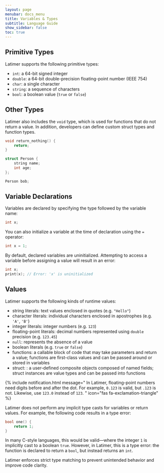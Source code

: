 ```yaml
---
layout: page
menubar: docs_menu
title: Variables & Types
subtitle: Language Guide
show_sidebar: false
toc: true
---
```


## Primitive Types

Latimer supports the following primitive types:

- `int`: a 64-bit signed integer
- `double`: a 64-bit double-precision floating-point number (IEEE 754)
- `char`: a single character
- `string`: a sequence of characters
- `bool`: a boolean value (`true` or `false`)

## Other Types

Latimer also includes the `void` type, which is used for functions that do not return a value. In addition, developers can define custom struct types and function types.

```cpp
void return_nothing() {
    return;
}

struct Person {
    string name;
    int age;
};

Person bob;
```

## Variable Declarations

Variables are declared by specifying the type followed by the variable name:

```cpp
int x;
```

You can also initialize a variable at the time of declaration using the `=` operator:

```cpp
int x = 1;
```

By default, declared variables are uninitialized. Attempting to access a variable before assigning a value will result in an error:

```cpp
int x;
print(x); // Error: 'x' is uninitialized
```

## Values

Latimer supports the following kinds of runtime values:

- string literals: text values enclosed in quotes (e.g. `"Hello"`)
- character literals: individual characters enclosed in apostrophes (e.g. `'A'`, `'B'`)
- integer literals: integer numbers (e.g. `123`)
- floating-point literals: decimal numbers represented using `double` precision (e.g. `123.45`)
- `null`: represents the absence of a value
- boolean literals (e.g. `true` or `false`)
- functions: a callable block of code that may take parameters and return a value; functions are first-class values and can be passed around or stored in variables
- struct: : a user-defined composite objects composed of named fields; struct instances are value types and can be passed into functions

{% include notification.html message="
In Latimer, floating-point numbers need digits before and after the dot. For example, `0.123` is valid, but `.123` is not. Likewise, use `123.0` instead of `123`.
" 
icon="fas fa-exclamation-triangle" %}

Latimer does not perform any implicit type casts for variables or return values. For example, the following code results in a type error:

```cpp
bool one() {
    return 1;
}
```

In many C-style languages, this would be valid—where the integer `1` is implicitly cast to a boolean `true`. However, in Latimer, this is a type error: the function is declared to return a `bool`, but instead returns an `int`.

Latimer enforces strict type matching to prevent unintended behavior and improve code clarity.
